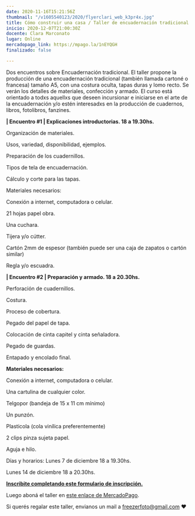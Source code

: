 ```yaml
---
date: 2020-11-16T15:21:56Z
thumbnail: "/v1605540123/2020/flyerclari_web_k3pr4x.jpg"
title: Cómo construir una casa / Taller de encuadernación tradicional
inicio: 2020-12-07T21:00:30Z
docente: Clara Marconato
lugar: Online
mercadopago_link: https://mpago.la/1nEYQGH
finalizado: false

---
```

Dos encuentros sobre Encuadernación tradicional. El taller propone la producción de una encuadernación tradicional (también llamada cartoné o francesa) tamaño A5, con una costura oculta, tapas duras y lomo recto. Se verán los detalles de materiales, confección y armado. El curso está orientado a todxs aquellxs que deseen incursionar e iniciarse en el arte de la encuadernación y/o estén interesadxs en la producción de cuadernos, libros, fotolibros, fanzines.

**| Encuentro #1 | Explicaciones introductorias. 18 a 19.30hs.**

Organización de materiales.

Usos, variedad, disponibilidad, ejemplos.

Preparación de los cuadernillos.

Tipos de tela de encuadernación.

Cálculo y corte para las tapas.

Materiales necesarios:

Conexión a internet, computadora o celular.

21 hojas papel obra.

Una cuchara.

Tijera y/o cútter.

Cartón 2mm de espesor (también puede ser una caja de zapatos o cartón similar)

Regla y/o escuadra.

**| Encuentro #2 | Preparación y armado. 18 a 20.30hs.**

Perforación de cuadernillos.

Costura.

Proceso de cobertura.

Pegado del papel de tapa.

Colocación de cinta capitel y cinta señaladora.

Pegado de guardas.

Entapado y encolado final.

**Materiales necesarios:**

Conexión a internet, computadora o celular.

Una cartulina de cualquier color.

Telgopor (bandeja de 15 x 11 cm mínimo)

Un punzón.

Plasticola (cola vinílica preferentemente)

2 clips pinza sujeta papel.

Aguja e hilo.

Días y horarios: Lunes 7 de diciembre 18 a 19.30hs.

Lunes 14 de diciembre 18 a 20.30hs.

[**Inscribite completando este formulario de inscripción.**]()

Luego aboná el taller en [este enlace de MercadoPago](https://mpago.la/1nEYQGH).

Si querés regalar este taller, envianos un mail a freezerfoto@gmail.com ♥